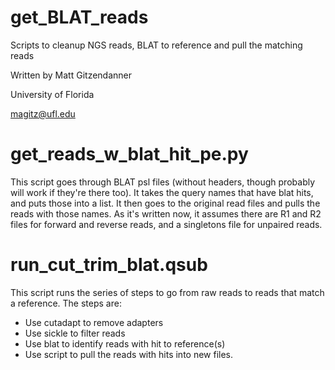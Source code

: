 # get_BLAT_reads
Scripts to cleanup NGS reads, BLAT to reference and pull the matching reads

Written by Matt Gitzendanner

University of Florida

magitz@ufl.edu

# get_reads_w_blat_hit_pe.py
This script goes through BLAT psl files (without headers, though probably will work if they're there too). It takes the query names that have blat hits, and puts those into a list. It then goes to the original read files and pulls the reads with those names. As it's written now, it assumes there are R1 and R2 files for forward and reverse reads, and a singletons file for unpaired reads.

# run_cut_trim_blat.qsub
This script runs the series of steps to go from raw reads to reads that match a reference.
The steps are:
* Use cutadapt to remove adapters
* Use sickle to filter reads
* Use blat to identify reads with hit to reference(s)
* Use script to pull the reads with hits into new files.
